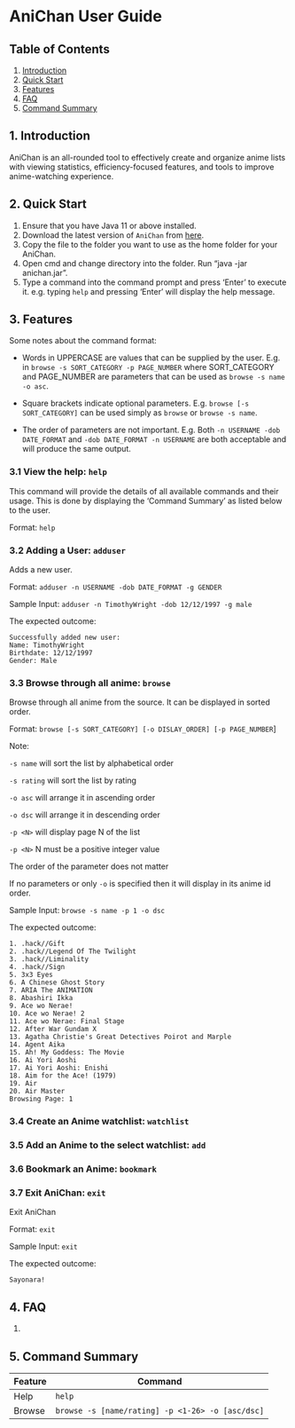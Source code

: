 
# AniChan User Guide
## Table of Contents
1. [Introduction](#1-introduction)
1. [Quick Start](#2-quick-start)
1. [Features](#3-features)
1. [FAQ](#4-faq)
1. [Command Summary](#5-command-summary)

## 1. Introduction

AniChan is an all-rounded tool to effectively create and organize anime lists with viewing statistics, efficiency-focused features, and tools to improve anime-watching experience.

## 2. Quick Start

1. Ensure that you have Java 11 or above installed.
1. Download the latest version of `AniChan` from [here](http://link.to/duke).
1. Copy the file to the folder you want to use as the home folder for your AniChan.
1. Open cmd and change directory into the folder. Run “java -jar anichan.jar”.
1. Type a command into the command prompt and press ‘Enter’ to execute it. e.g. typing `help` and pressing ‘Enter’ will display the help message.


## 3. Features 
Some notes about the command format:

- Words in UPPERCASE are values that can be supplied by the user.
E.g. in `browse -s SORT_CATEGORY -p PAGE_NUMBER` where SORT_CATEGORY and PAGE_NUMBER are 
parameters that can be used as `browse -s name -o asc`.

- Square brackets indicate optional parameters.
E.g. `browse [-s SORT_CATEGORY]` can be used simply as `browse` or `browse -s name`.
  
- The order of parameters are not important.
E.g. Both `-n USERNAME -dob DATE_FORMAT` and `-dob DATE_FORMAT -n USERNAME` are 
both acceptable and will produce the same output.  


### 3.1 View the help: `help`
This command will provide the details of all available commands and their usage. 
This is done by displaying the ‘Command Summary’ as listed below to the user. 

Format: `help`

### 3.2 Adding a User: `adduser`
Adds a new user.

Format: `adduser -n USERNAME -dob DATE_FORMAT -g GENDER`

Sample Input: `adduser -n TimothyWright -dob 12/12/1997 -g male`

The expected outcome:

    Successfully added new user: 
    Name: TimothyWright
    Birthdate: 12/12/1997
    Gender: Male


### 3.3 Browse through all anime: `browse`
Browse through all anime from the source. It can be displayed in sorted order.

Format: `browse [-s SORT_CATEGORY] [-o DISLAY_ORDER] [-p PAGE_NUMBER`]

Note: 

`-s name` will sort the list by alphabetical order

`-s rating` will sort the list by rating

`-o asc` will arrange it in ascending order

`-o dsc` will arrange it in descending order

`-p <N>` will display page N of the list

`-p <N>` N must be a positive integer value

The order of the parameter does not matter

If no parameters or only `-o` is specified then it will display in its anime id order.

Sample Input: `browse -s name -p 1 -o dsc`

The expected outcome:
```
1. .hack//Gift
2. .hack//Legend Of The Twilight
3. .hack//Liminality
4. .hack//Sign
5. 3x3 Eyes
6. A Chinese Ghost Story
7. ARIA The ANIMATION
8. Abashiri Ikka
9. Ace wo Nerae!
10. Ace wo Nerae! 2
11. Ace wo Nerae: Final Stage
12. After War Gundam X
13. Agatha Christie's Great Detectives Poirot and Marple
14. Agent Aika
15. Ah! My Goddess: The Movie
16. Ai Yori Aoshi
17. Ai Yori Aoshi: Enishi
18. Aim for the Ace! (1979)
19. Air
20. Air Master
Browsing Page: 1
```
### 3.4 Create an Anime watchlist: `watchlist`

### 3.5 Add an Anime to the select watchlist: `add`

### 3.6 Bookmark an Anime: `bookmark`

### 3.7 Exit AniChan: `exit`
Exit AniChan 

Format: `exit`

Sample Input: `exit`

The expected outcome:
```
Sayonara!
```
## 4. FAQ
1. 


## 5. Command Summary

|Feature|Command|
|---    |---|
|Help| `help`|
|Browse | `browse -s [name/rating] -p <1-26> -o [asc/dsc]` |